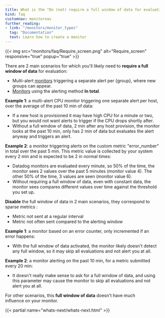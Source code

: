 ```yaml
---
title: What is the "Do (not) require a full window of data for evaluation" monitor parameter?
kind: faq
customnav: monitornav
further_reading:
- link: "/monitors/monitor_types"
  tag: "Documentation"
  text: Learn how to create a monitor
---
```


{{< img src="monitors/faq/Require_screen.png" alt="Require_screen" responsive="true" popup="true" >}}

There are 2 main scenarios for which you'll likely need to **require a full window of data** for evaluation:

* Multi-alert [monitors](/monitors) triggering a separate alert per {group}, where new groups can appear.
* [Monitors](/monitors) using the alerting method **In total**.

**Example 1**: a multi-alert CPU monitor triggering one separate alert per host, over the average of the past 10 min of data:

* If a new host is provisioned it may have high CPU for a minute or two, but you would not want alerts to trigger if the CPU drops shortly after.
* Without a full window of data, 2 min after any host provision, the monitor looks at the past 10 min, only has 2 min of data but evaluates the alert anyway and triggers an alert.

**Example 2**: a monitor triggering alerts on the custom metric "error_number" in total over the past 5 min. This metric value is collected by your system every 2 min and is expected to be 2 in normal times:

* Datadog monitors are evaluated every minute, so 50% of the time, the monitor sees 2 values over the past 5 minutes (monitor value 4). The other 50% of the time, 3 values are seen (monitor value 6).
* Without requiring a full window of data, even with constant data, the monitor sees compares different values over time against the threshold you set up.


**Disable** the full window of data in 2 main scenarios, they correspond to sparse metrics :

* Metric not sent at a regular interval
* Metric not often sent compared to the alerting window

**Example 1**: a monitor based on an error counter, only incremented if an error happens:

* With the full window of data activated, the monitor likely doesn't detect any full window, so it may skip all evaluations and not alert you at all.

**Example 2**: a monitor alerting on the past 10 min, for a metric submitted every 20 min:

* It doesn't really make sense to ask for a full window of data, and using this parameter may cause the monitor to skip all evaluations and not alert you at all.

For other scenarios, this **full window of data** doesn't have much influence on your monitor.

{{< partial name="whats-next/whats-next.html" >}}